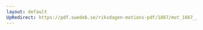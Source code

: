 ```yaml
---
layout: default
UpRedirect: https://pdf.swedeb.se/riksdagen-motions-pdf/1867/mot_1867__fk__00033.pdf
---
```

